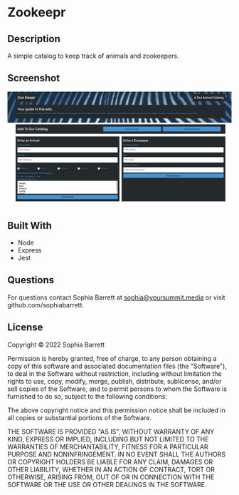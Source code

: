 # Zookeepr

## Description
A simple catalog to keep track of animals and zookeepers.

## Screenshot
![screenshot](./screenshot.png)

## Built With
- Node
- Express
- Jest

## Questions
For questions contact Sophia Barrett at sophia@yoursummit.media or visit github.com/sophiabarrett.

## License
Copyright © 2022 Sophia Barrett

Permission is hereby granted, free of charge, to any person obtaining a copy of this software and associated documentation files (the "Software"), to deal in the Software without restriction, including without limitation the rights to use, copy, modify, merge, publish, distribute, sublicense, and/or sell copies of the Software, and to permit persons to whom the Software is furnished to do so, subject to the following conditions:

The above copyright notice and this permission notice shall be included in all copies or substantial portions of the Software.

THE SOFTWARE IS PROVIDED "AS IS", WITHOUT WARRANTY OF ANY KIND, EXPRESS OR IMPLIED, INCLUDING BUT NOT LIMITED TO THE WARRANTIES OF MERCHANTABILITY, FITNESS FOR A PARTICULAR PURPOSE AND NONINFRINGEMENT. IN NO EVENT SHALL THE AUTHORS OR COPYRIGHT HOLDERS BE LIABLE FOR ANY CLAIM, DAMAGES OR OTHER LIABILITY, WHETHER IN AN ACTION OF CONTRACT, TORT OR OTHERWISE, ARISING FROM, OUT OF OR IN CONNECTION WITH THE SOFTWARE OR THE USE OR OTHER DEALINGS IN THE SOFTWARE.
